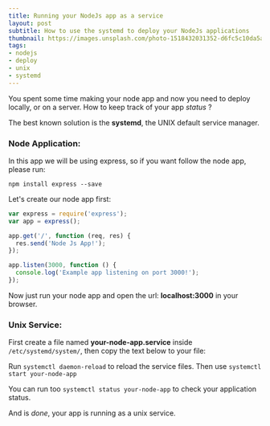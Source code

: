 ```yaml
---
title: Running your NodeJs app as a service
layout: post
subtitle: How to use the systemd to deploy your NodeJs applications
thumbnail: https://images.unsplash.com/photo-1518432031352-d6fc5c10da5a?ixlib=rb-1.2.1&ixid=eyJhcHBfaWQiOjEyMDd9&auto=format&fit=crop&w=1267&h=800&q=80
tags:
- nodejs
- deploy
- unix
- systemd
---
```


You spent some time making your node app and now you need to deploy locally, or on a server.  How to keep track of your app *status* ?

The best known solution is the **systemd**, the UNIX default service manager.
### Node Application:

In this app we will be using express, so if you want follow the node app, please run:

<span>`npm install express --save`</span>

Let's create our node app first:

``` javascript
var express = require('express');
var app = express();

app.get('/', function (req, res) {
  res.send('Node Js App!');
});

app.listen(3000, function () {
  console.log('Example app listening on port 3000!');
});
```

Now just run your node app and open the url: **localhost:3000** in your browser.

### Unix Service:

First create a file named **your-node-app.service** inside `/etc/systemd/system/`, then copy the text below to your file:

<script src="https://gist.github.com/Allakazan/99a70ebda585d3c94a8230c9fe332d2f.js"></script>

Run <span>`systemctl daemon-reload`</span> to reload the service files. Then use  <span>`systemctl start your-node-app`</span>

You can run too <span>`systemctl status your-node-app`</span> to check your application status.

And is *done*, your app is running as a unix service.
